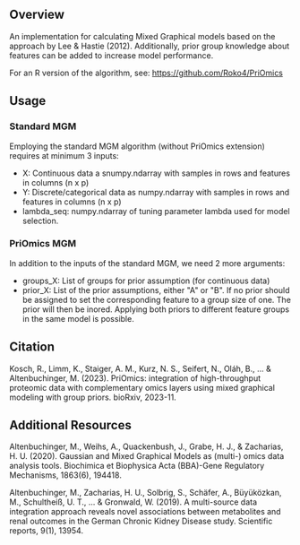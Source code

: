 ## Overview
An implementation for calculating Mixed Graphical models based on the approach by Lee & Hastie (2012). Additionally, prior group knowledge about features can be added to increase model performance.

For an R version of the algorithm, see: https://github.com/Roko4/PriOmics

## Usage

### Standard MGM
Employing the standard MGM algorithm (without PriOmics extension) requires at minimum 3 inputs:
- X:	Continuous data a snumpy.ndarray with samples in rows and features in columns (n x p)
- Y:	Discrete/categorical data as numpy.ndarray with samples in rows and features in columns (n x p)
- lambda_seq: numpy.ndarray of tuning parameter lambda used for model selection. 

### PriOmics MGM
In addition to the inputs of the standard MGM, we need 2 more arguments:
- groups_X: List of groups for prior assumption (for continuous data)
- prior_X: List of the prior assumptions, either "A" or "B". If no prior should be assigned to set the corresponding feature to a group size of one. The prior will then be inored. Applying both priors to different feature groups in the same model is possible.

## Citation
Kosch, R., Limm, K., Staiger, A. M., Kurz, N. S., Seifert, N., Oláh, B., ... & Altenbuchinger, M. (2023). PriOmics: integration of high-throughput proteomic data with complementary omics layers using mixed graphical modeling with group priors. bioRxiv, 2023-11.

## Additional Resources
Altenbuchinger, M., Weihs, A., Quackenbush, J., Grabe, H. J., & Zacharias, H. U. (2020). Gaussian and Mixed Graphical Models as (multi-) omics data analysis tools. Biochimica et Biophysica Acta (BBA)-Gene Regulatory Mechanisms, 1863(6), 194418.

Altenbuchinger, M., Zacharias, H. U., Solbrig, S., Schäfer, A., Büyüközkan, M., Schultheiß, U. T., ... & Gronwald, W. (2019). A multi-source data integration approach reveals novel associations between metabolites and renal outcomes in the German Chronic Kidney Disease study. Scientific reports, 9(1), 13954.
